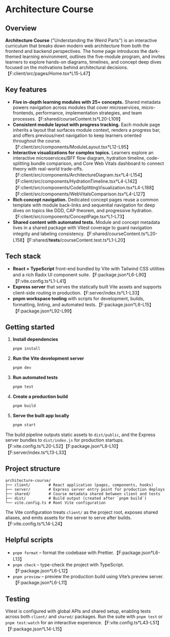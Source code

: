# Architecture Course

## Overview
**Architecture Course** ("Understanding the Weird Parts") is an interactive curriculum that breaks down modern web architecture from both the frontend and backend perspectives. The home page introduces the dark-themed learning environment, outlines the five-module program, and invites learners to explore hands-on diagrams, timelines, and concept deep dives focused on the motivations behind architectural decisions.【F:client/src/pages/Home.tsx†L15-L47】

## Key features
- **Five in-depth learning modules with 25+ concepts.** Shared metadata powers navigation across modules that cover microservices, micro-frontends, performance, implementation strategies, and team processes.【F:shared/courseContent.ts†L20-L109】
- **Consistent module layout with progress tracking.** Each module page inherits a layout that surfaces module context, renders a progress bar, and offers previous/next navigation to keep learners oriented throughout the course.【F:client/src/components/ModuleLayout.tsx†L12-L95】
- **Interactive visualizations for complex topics.** Learners explore an interactive microservices/BFF flow diagram, hydration timeline, code-splitting bundle comparison, and Core Web Vitals dashboard to connect theory with real-world trade-offs.【F:client/src/components/ArchitectureDiagram.tsx†L4-L154】【F:client/src/components/HydrationTimeline.tsx†L4-L142】【F:client/src/components/CodeSplittingVisualization.tsx†L4-L188】【F:client/src/components/WebVitalsComparison.tsx†L4-L127】
- **Rich concept navigation.** Dedicated concept pages reuse a common template with module back-links and sequential navigation for deep dives on topics like DDD, CAP theorem, and progressive hydration.【F:client/src/components/ConceptPage.tsx†L1-L73】
- **Shared content with automated tests.** Module and concept metadata lives in a shared package with Vitest coverage to guard navigation integrity and labeling consistency.【F:shared/courseContent.ts†L20-L158】【F:shared/__tests__/courseContent.test.ts†L1-L20】

## Tech stack
- **React + TypeScript** front-end bundled by Vite with Tailwind CSS utilities and a rich Radix UI component suite.【F:package.json†L6-L90】【F:vite.config.ts†L1-L41】
- **Express server** that serves the statically built Vite assets and supports client-side routing in production.【F:server/index.ts†L1-L33】
- **pnpm workspace tooling** with scripts for development, builds, formatting, linting, and automated tests.【F:package.json†L6-L15】【F:package.json†L92-L99】

## Getting started
1. **Install dependencies**
   ```bash
   pnpm install
   ```
2. **Run the Vite development server**
   ```bash
   pnpm dev
   ```
3. **Run automated tests**
   ```bash
   pnpm test
   ```
4. **Create a production build**
   ```bash
   pnpm build
   ```
5. **Serve the built app locally**
   ```bash
   pnpm start
   ```

The build pipeline outputs static assets to `dist/public`, and the Express server bundles to `dist/index.js` for production startups.【F:vite.config.ts†L20-L52】【F:package.json†L8-L10】【F:server/index.ts†L13-L33】

## Project structure
```
architecture-course/
├── client/        # React application (pages, components, hooks)
├── server/        # Express server entry point for production deploys
├── shared/        # Course metadata shared between client and tests
├── dist/          # Build output (created after `pnpm build`)
└── vite.config.ts # Root Vite configuration
```
The Vite configuration treats `client/` as the project root, exposes shared aliases, and emits assets for the server to serve after builds.【F:vite.config.ts†L14-L24】

## Helpful scripts
- `pnpm format` – format the codebase with Prettier.【F:package.json†L6-L13】
- `pnpm check` – type-check the project with TypeScript.【F:package.json†L6-L12】
- `pnpm preview` – preview the production build using Vite’s preview server.【F:package.json†L6-L11】

## Testing
Vitest is configured with global APIs and shared setup, enabling tests across both `client/` and `shared/` packages. Run the suite with `pnpm test` or `pnpm test:watch` for an interactive experience.【F:vite.config.ts†L43-L51】【F:package.json†L14-L15】
